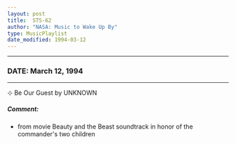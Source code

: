 ```yaml
---
layout: post
title:  STS-62
author: "NASA: Music to Wake Up By"
type: MusicPlaylist
date_modified: 1994-03-12
---
```


----
### DATE: March 12, 1994
----
⊹ Be Our Guest by UNKNOWN

##### Comment:
* from movie Beauty and the Beast soundtrack in honor of the commander's two children
